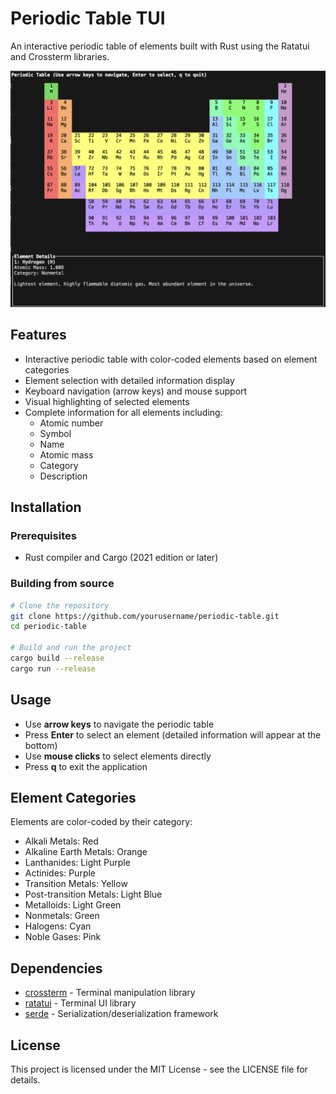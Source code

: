 # Periodic Table TUI

An interactive periodic table of elements built with Rust using the Ratatui and Crossterm libraries.

![Screenshot of the periodic table TUI](screenshot.png)

## Features

- Interactive periodic table with color-coded elements based on element categories
- Element selection with detailed information display
- Keyboard navigation (arrow keys) and mouse support
- Visual highlighting of selected elements
- Complete information for all elements including:
  - Atomic number
  - Symbol
  - Name
  - Atomic mass
  - Category
  - Description

## Installation

### Prerequisites

- Rust compiler and Cargo (2021 edition or later)

### Building from source

```bash
# Clone the repository
git clone https://github.com/yourusername/periodic-table.git
cd periodic-table

# Build and run the project
cargo build --release
cargo run --release
```

## Usage

- Use **arrow keys** to navigate the periodic table
- Press **Enter** to select an element (detailed information will appear at the bottom)
- Use **mouse clicks** to select elements directly
- Press **q** to exit the application

## Element Categories

Elements are color-coded by their category:

- Alkali Metals: Red
- Alkaline Earth Metals: Orange
- Lanthanides: Light Purple
- Actinides: Purple
- Transition Metals: Yellow
- Post-transition Metals: Light Blue
- Metalloids: Light Green
- Nonmetals: Green
- Halogens: Cyan
- Noble Gases: Pink

## Dependencies

- [crossterm](https://crates.io/crates/crossterm) - Terminal manipulation library
- [ratatui](https://crates.io/crates/ratatui) - Terminal UI library
- [serde](https://crates.io/crates/serde) - Serialization/deserialization framework

## License

This project is licensed under the MIT License - see the LICENSE file for details.